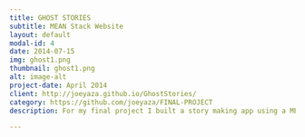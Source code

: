 ```yaml
---
title: GHOST STORIES
subtitle: MEAN Stack Website
layout: default
modal-id: 4
date: 2014-07-15
img: ghost1.png
thumbnail: ghost1.png
alt: image-alt
project-date: April 2014
client: http://joeyaza.github.io/GhostStories/
category: https://github.com/joeyaza/FINAL-PROJECT
description: For my final project I built a story making app using a MEAN Stack. With additional styling using SASS, CSS and JavaScript. A user can log in to the site, locally or using Facebook and fill in a form to create a new story. The user can paste the story and link images and the story will be created using a parallax affect for users to scroll through and enjoy.

---
```

